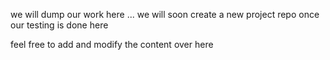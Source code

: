 we will dump our work here ... we will soon create a new project repo once our testing is done here  


feel free to add and modify the content over here 


